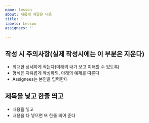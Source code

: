 ```yaml
---
name: lesson
about: 새롭게 깨달은 내용
title: ''
labels: Lesson
assignees: ''

---
```


## 작성 시 주의사항(실제 작성시에는 이 부분은 지운다)
- 최대한 상세하게 적는다(미래의 내가 보고 이해할 수 있도록)
- 형식은 자유롭게 작성하되, 아래의 예제를 따른다
- Assignees는 본인을 입력한다

## 제목을 넣고 한줄 띄고

- 내용을 넣고
- 내용을 다 넣으면 또 한줄 띄어 준다
